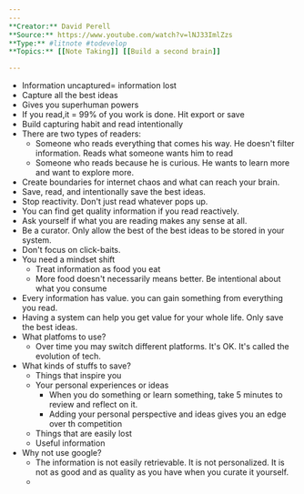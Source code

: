 ```yaml
---
---
**Creator:** David Perell
**Source:** https://www.youtube.com/watch?v=lNJ33ImlZzs
**Type:** #litnote #todevelop 
**Topics:** [[Note Taking]] [[Build a second brain]]

---
```


- Information uncaptured= information lost
- Capture all the best ideas
- Gives you superhuman powers
- If you read,it = 99% of you work is done. Hit export or save
- Build capturing habit and read intentionally
- There are two types of readers:
	-  Someone who reads everything that comes his way. He doesn't filter information. Reads what someone wants him to read
	- Someone who reads because he is curious. He wants to learn more and want to explore more.
- Create boundaries for internet chaos and what can reach your brain. 
- Save, read, and intentionally save the best ideas.
- Stop reactivity. Don't just read whatever pops up. 
- You can find get quality information if you read reactively.
- Ask yourself if what you are reading makes any sense at all.
- Be a curator. Only allow the best of the best ideas to be stored in your system.
- Don't focus on click-baits.
- You need a mindset shift
	- Treat information as food you eat
	- More food doesn't necessarily means better. Be intentional about what you consume
- Every information has value. you can gain something from everything you read. 
- Having a system can help you get value for your whole life. Only save the best ideas.
- What platfoms to use?
	- Over time you may switch different platforms. It's OK. It's called the evolution of tech.
- What kinds of stuffs to save?
	- Things that inspire you
	- Your personal experiences or ideas
		- When you do something or learn something, take 5 minutes to review and reflect on it. 
		- Adding your personal perspective and ideas gives you an edge over th competition
	- Things that are easily lost
	- Useful information
- Why not use google?
	- The information is not easily retrievable. It is not personalized. It is not as good and as quality as you have when you curate it yourself.
	- 
